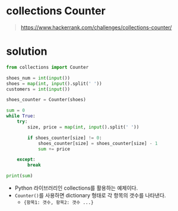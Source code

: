 # collections Counter
> <https://www.hackerrank.com/challenges/collections-counter/>

# solution
```python
from collections import Counter

shoes_num = int(input())
shoes = map(int, input().split(' '))
customers = int(input())

shoes_counter = Counter(shoes)

sum = 0
while True:
    try:
        size, price = map(int, input().split(' '))

        if shoes_counter[size] != 0:
            shoes_counter[size] = shoes_counter[size] - 1
            sum += price

    except:
        break

print(sum)
```

* Python 라이브러리인 collections를 활용하는 예제이다.
* `Counter()`를 사용하면 dictionary 형태로 각 항목의 갯수를 나타낸다.
  * `{항목1: 갯수, 항목2: 갯수 ...}`